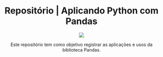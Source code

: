 <h1 align="center"> Repositório | Aplicando Python com Pandas </h1>

<p align="center">
<img loading="lazy" src="https://img.shields.io/badge/Python-Pandas-white?style=flat&logoColor=black&labelColor=green&color=E70488"/>
</p>

<p align="center">
Este repositório tem como objetivo registrar as aplicações e usos da biblioteca Pandas. 
</p>
